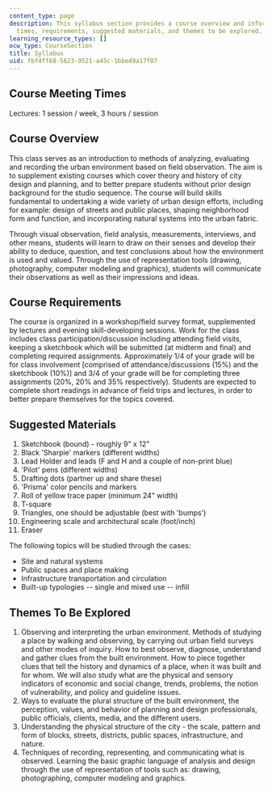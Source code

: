 ```yaml
---
content_type: page
description: This syllabus section provides a course overview and information on meeting
  times, requirements, suggested materials, and themes to be explored.
learning_resource_types: []
ocw_type: CourseSection
title: Syllabus
uid: fbf4ff68-5623-9521-a45c-1bbe49a17f07
---
```


Course Meeting Times
--------------------

Lectures: 1 session / week, 3 hours / session

Course Overview
---------------

This class serves as an introduction to methods of analyzing, evaluating and recording the urban environment based on field observation. The aim is to supplement existing courses which cover theory and history of city design and planning, and to better prepare students without prior design background for the studio sequence. The course will build skills fundamental to undertaking a wide variety of urban design efforts, including for example: design of streets and public places, shaping neighborhood form and function, and incorporating natural systems into the urban fabric.

Through visual observation, field analysis, measurements, interviews, and other means, students will learn to draw on their senses and develop their ability to deduce, question, and test conclusions about how the environment is used and valued. Through the use of representation tools (drawing, photography, computer modeling and graphics), students will communicate their observations as well as their impressions and ideas.

Course Requirements
-------------------

The course is organized in a workshop/field survey format, supplemented by lectures and evening skill-developing sessions. Work for the class includes class participation/discussion including attending field visits, keeping a sketchbook which will be submitted (at midterm and final) and completing required assignments. Approximately 1/4 of your grade will be for class involvement \[comprised of attendance/discussions (15%) and the sketchbook (10%)\] and 3/4 of your grade will be for completing three assignments (20%, 20% and 35% respectively). Students are expected to complete short readings in advance of field trips and lectures, in order to better prepare themselves for the topics covered.

Suggested Materials
-------------------

1.  Sketchbook (bound) - roughly 9" x 12"
2.  Black 'Sharpie' markers (different widths)
3.  Lead Holder and leads (F and H and a couple of non-print blue)
4.  'Pilot' pens (different widths)
5.  Drafting dots (partner up and share these)
6.  'Prisma' color pencils and markers
7.  Roll of yellow trace paper (minimum 24" width)
8.  T-square
9.  Triangles, one should be adjustable (best with 'bumps')
10.  Engineering scale and architectural scale (foot/inch)
11.  Eraser

The following topics will be studied through the cases:

*   Site and natural systems
*   Public spaces and place making
*   Infrastructure transportation and circulation
*   Built-up typologies -- single and mixed use -- infill

Themes To Be Explored
---------------------

1.  Observing and interpreting the urban environment. Methods of studying a place by walking and observing, by carrying out urban field surveys and other modes of inquiry. How to best observe, diagnose, understand and gather clues from the built environment. How to piece together clues that tell the history and dynamics of a place, when it was built and for whom. We will also study what are the physical and sensory indicators of economic and social change, trends, problems, the notion of vulnerability, and policy and guideline issues.
2.  Ways to evaluate the plural structure of the built environment, the perception, values, and behavior of planning and design professionals, public officials, clients, media, and the different users.
3.  Understanding the physical structure of the city - the scale, pattern and form of blocks, streets, districts, public spaces, infrastructure, and nature.
4.  Techniques of recording, representing, and communicating what is observed. Learning the basic graphic language of analysis and design through the use of representation of tools such as: drawing, photographing, computer modeling and graphics.